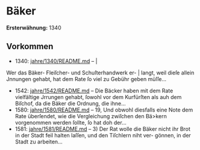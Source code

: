 # Bäker

**Ersterwähnung:** 1340

## Vorkommen
- 1340: [jahre/1340/README.md](../jahre/1340/README.md) – |

Wer das Bäker- Fleiſcher- und Schuſterhandwerk er- |
langt, weil dieſe allein Jnnungen gehabt, hat dem Rate
ſo viel zu Gebühr geben müſſe...
- 1542: [jahre/1542/README.md](../jahre/1542/README.md) – Die Bäcker haben mit dem Rate vielfältige Jrrungen
gehabt, ſowohl vor dem Kurfürſten als auh dem Biſchof,
da die Bäker die Ordnung, die ihne...
- 1580: [jahre/1580/README.md](../jahre/1580/README.md) – 19, Und
obwohl diesfalls eine Note dem Rate überſendet, wie die
Vergleichung zwiſchen den Bä>kern vorgenommen werden
ſollte, ſo hat doh der...
- 1581: [jahre/1581/README.md](../jahre/1581/README.md) – 3) Der Rat wolle die Bäker nicht ihr Brot in der
Stadt feil halten laſſen, und den Tiſchlern niht ver-
gönnen, in der Stadt zu arbeiten...
